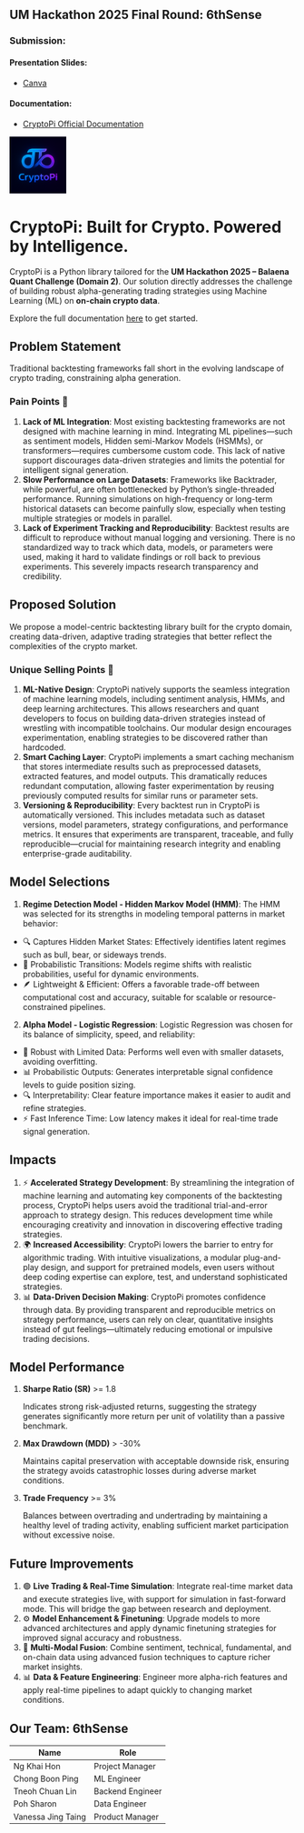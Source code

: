## UM Hackathon 2025 Final Round: 6thSense

### Submission:

#### Presentation Slides:

- [Canva](https://www.canva.com/design/DAGkVzm-wM8/OcP3ndDx7Df2SLinLGI8Ig/view?utm_content=DAGkVzm-wM8&utm_campaign=designshare&utm_medium=link2&utm_source=uniquelinks&utlId=h6ab8f98cd7)

#### Documentation:

- [CryptoPi Official Documentation](https://nkhon831.github.io/CryptoPi/)

<!-- ## UM Hackathon 2025 Preliminary Round: 6thSense

### Submission:

#### Prototype:

- [Lucidchart](https://lucid.app/lucidchart/95860ad1-6bf8-45e8-9e23-ed220dede91e/edit?viewport_loc=5154%2C-1194%2C3409%2C1417%2Cf~U95iUYWTq-&invitationId=inv_282566a2-a946-4eab-b096-b330419bc219)
- [Architecture Conceptual Diagram](https://drive.google.com/file/d/1tDgkqI2eCIkOLn0PU1VKwBHUXIocAfIY/view?usp=sharing)

#### Presentation Slides:

- [Canva](https://www.canva.com/design/DAGkVzm-wM8/OcP3ndDx7Df2SLinLGI8Ig/view?utm_content=DAGkVzm-wM8&utm_campaign=designshare&utm_medium=link2&utm_source=uniquelinks&utlId=h6ab8f98cd7) -->

<img src="assets/cryptopi_logo.png" alt="CryptoPi Logo" width="100"/>

# CryptoPi: Built for Crypto. Powered by Intelligence.

CryptoPi is a Python library tailored for the **UM Hackathon 2025 – Balaena Quant Challenge (Domain 2)**. Our solution directly addresses the challenge of building robust alpha-generating trading strategies using Machine Learning (ML) on **on-chain crypto data**.

Explore the full documentation [here](https://nkhon831.github.io/CryptoPi/) to get started.

## Problem Statement

Traditional backtesting frameworks fall short in the evolving landscape of crypto trading, constraining alpha generation.

### Pain Points 🚨

1. **Lack of ML Integration**: Most existing backtesting frameworks are not designed with machine learning in mind. Integrating ML pipelines—such as sentiment models, Hidden semi-Markov Models (HSMMs), or transformers—requires cumbersome custom code. This lack of native support discourages data-driven strategies and limits the potential for intelligent signal generation.
2. **Slow Performance on Large Datasets**: Frameworks like Backtrader, while powerful, are often bottlenecked by Python’s single-threaded performance. Running simulations on high-frequency or long-term historical datasets can become painfully slow, especially when testing multiple strategies or models in parallel.
3. **Lack of Experiment Tracking and Reproducibility**: Backtest results are difficult to reproduce without manual logging and versioning. There is no standardized way to track which data, models, or parameters were used, making it hard to validate findings or roll back to previous experiments. This severely impacts research transparency and credibility.

## Proposed Solution

We propose a model-centric backtesting library built for the crypto domain, creating data-driven, adaptive trading strategies that better reflect the complexities of the crypto market.

### Unique Selling Points 🚀

1. **ML-Native Design**: CryptoPi natively supports the seamless integration of machine learning models, including sentiment analysis, HMMs, and deep learning architectures. This allows researchers and quant developers to focus on building data-driven strategies instead of wrestling with incompatible toolchains. Our modular design encourages experimentation, enabling strategies to be discovered rather than hardcoded.
2. **Smart Caching Layer**: CryptoPi implements a smart caching mechanism that stores intermediate results such as preprocessed datasets, extracted features, and model outputs. This dramatically reduces redundant computation, allowing faster experimentation by reusing previously computed results for similar runs or parameter sets.
3. **Versioning & Reproducibility**: Every backtest run in CryptoPi is automatically versioned. This includes metadata such as dataset versions, model parameters, strategy configurations, and performance metrics. It ensures that experiments are transparent, traceable, and fully reproducible—crucial for maintaining research integrity and enabling enterprise-grade auditability.

<!-- ## Prototype

Please refer to our pitching deck [here](https://www.canva.com/design/DAGkVzm-wM8/OcP3ndDx7Df2SLinLGI8Ig/view?utm_content=DAGkVzm-wM8&utm_campaign=designshare&utm_medium=link2&utm_source=uniquelinks&utlId=h6ab8f98cd7) for more detailed prototype design illustrated through different diagrams and figures. You can also refer to our Lucidchart [here](https://lucid.app/lucidchart/95860ad1-6bf8-45e8-9e23-ed220dede91e/edit?viewport_loc=5154%2C-1194%2C3409%2C1417%2Cf~U95iUYWTq-&invitationId=inv_282566a2-a946-4eab-b096-b330419bc219) for the prototype diagrams. -->

<!-- ### Conceptual Architecture Diagram:

<img src="assets\conceptual_architecture_diagram.png" alt="Conceptual Architecture Diagram" width="900"/> -->

## Model Selections

1. **Regime Detection Model - Hidden Markov Model (HMM)**: The HMM was selected for its strengths in modeling temporal patterns in market behavior:

- 🔍 Captures Hidden Market States: Effectively identifies latent regimes such as bull, bear, or sideways trends.
- 🎲 Probabilistic Transitions: Models regime shifts with realistic probabilities, useful for dynamic environments.
- 🪶 Lightweight & Efficient: Offers a favorable trade-off between computational cost and accuracy, suitable for scalable or resource-constrained pipelines.

2. **Alpha Model - Logistic Regression**: Logistic Regression was chosen for its balance of simplicity, speed, and reliability:

- 🔐 Robust with Limited Data: Performs well even with smaller datasets, avoiding overfitting.
- 📊 Probabilistic Outputs: Generates interpretable signal confidence levels to guide position sizing.
- 🔍 Interpretability: Clear feature importance makes it easier to audit and refine strategies.
- ⚡ Fast Inference Time: Low latency makes it ideal for real-time trade signal generation.

## Impacts

1. ⚡ **Accelerated Strategy Development**: By streamlining the integration of machine learning and automating key components of the backtesting process, CryptoPi helps users avoid the traditional trial-and-error approach to strategy design. This reduces development time while encouraging creativity and innovation in discovering effective trading strategies.
2. 🌍 **Increased Accessibility**: CryptoPi lowers the barrier to entry for algorithmic trading. With intuitive visualizations, a modular plug-and-play design, and support for pretrained models, even users without deep coding expertise can explore, test, and understand sophisticated strategies.
3. 📊 **Data-Driven Decision Making**: CryptoPi promotes confidence through data. By providing transparent and reproducible metrics on strategy performance, users can rely on clear, quantitative insights instead of gut feelings—ultimately reducing emotional or impulsive trading decisions.

## Model Performance

1. **Sharpe Ratio (SR)** >= 1.8

   Indicates strong risk-adjusted returns, suggesting the strategy generates significantly more return per unit of volatility than a passive benchmark.

2. **Max Drawdown (MDD)** > -30%

   Maintains capital preservation with acceptable downside risk, ensuring the strategy avoids catastrophic losses during adverse market conditions.

3. **Trade Frequency** >= 3%

   Balances between overtrading and undertrading by maintaining a healthy level of trading activity, enabling sufficient market participation without excessive noise.

## Future Improvements

1. 🟢 **Live Trading & Real-Time Simulation**: Integrate real-time market data and execute strategies live, with support for simulation in fast-forward mode. This will bridge the gap between research and deployment.
2. ⚙️ **Model Enhancement & Finetuning**: Upgrade models to more advanced architectures and apply dynamic finetuning strategies for improved signal accuracy and robustness.
3. 🧠 **Multi-Modal Fusion**: Combine sentiment, technical, fundamental, and on-chain data using advanced fusion techniques to capture richer market insights.
4. 📊 **Data & Feature Engineering**: Engineer more alpha-rich features and apply real-time pipelines to adapt quickly to changing market conditions.

## Our Team: **6thSense**

| Name               | Role             |
| ------------------ | ---------------- |
| Ng Khai Hon        | Project Manager  |
| Chong Boon Ping    | ML Engineer      |
| Tneoh Chuan Lin    | Backend Engineer |
| Poh Sharon         | Data Engineer    |
| Vanessa Jing Taing | Product Manager  |
